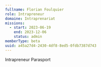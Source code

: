 ```yaml
---
fullname: Florian Foulquier
role: Intrapreneur
domaine: Intraprenariat
missions:
  - start: 2023-06-19
    end: 2023-12-06
    status: admin
memberType: beta
uuid: a45a27d4-2430-4df8-8ed5-0fdb7387d743
---
```

Intrapreneur Parasport